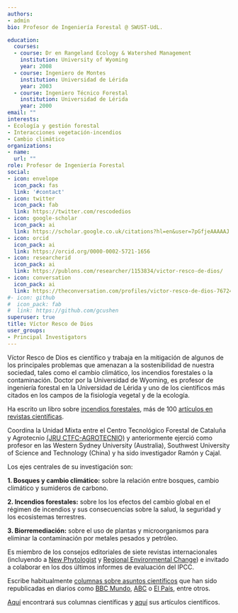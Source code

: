 ```yaml
---
authors:
- admin
bio: Profesor de Ingeniería Forestal @ SWUST-UdL. 

education:
  courses:
  - course: Dr en Rangeland Ecology & Watershed Management
    institution: University of Wyoming
    year: 2008
  - course: Ingeniero de Montes
    institution: Universidad de Lérida
    year: 2003
  - course: Ingeniero Técnico Forestal
    institution: Universidad de Lérida
    year: 2000
email: ""
interests:
- Ecología y gestión forestal
- Interacciones vegetación-incendios
- Cambio climático
organizations:
- name: 
  url: ""
role: Profesor de Ingeniería Forestal
social:
- icon: envelope
  icon_pack: fas
  link: '#contact'
- icon: twitter
  icon_pack: fab
  link: https://twitter.com/rescodedios
- icon: google-scholar
  icon_pack: ai
  link: https://scholar.google.co.uk/citations?hl=en&user=7pGfjeAAAAAJ
- icon: orcid
  icon_pack: ai
  link: https://orcid.org/0000-0002-5721-1656
- icon: researcherid
  icon_pack: ai
  link: https://publons.com/researcher/1153834/victor-resco-de-dios/
- icon: conversation
  icon_pack: ai
  link: https://theconversation.com/profiles/victor-resco-de-dios-767249/articles
#- icon: github
#  icon_pack: fab
#  link: https://github.com/gcushen
superuser: true
title: Víctor Resco de Dios
user_groups:
- Principal Investigators
---
```


Víctor Resco de Dios es científico y trabaja en la mitigación de algunos de los principales problemas que amenazan a la sostenibilidad de nuestra sociedad, tales como el cambio climático, los incendios forestales o la contaminación. 
Doctor por la Universidad de Wyoming, es profesor de ingeniería forestal en la Universidad de Lérida y uno de los científicos más citados en los campos de la fisiología vegetal y de la ecología.

Ha escrito un libro sobre [incendios forestales](https://link.springer.com/book/10.1007/978-3-030-41192-3), más de 100 [artículos en revistas científicas](https://www.rescodedios.com/es/publication/).

Coordina la Unidad Mixta entre el Centro Tecnológico Forestal de Cataluña y Agrotecnio [(JRU CTFC-AGROTECNIO)](https://jru.agrotecnio.ctfc.cat) y anteriormente ejerció como profesor en las Western Sydney University (Australia), Southwest University of Science and Technology (China) y ha sido investigador Ramón y Cajal. 

Los  ejes centrales de su investigación son:

**1.	Bosques y cambio climático:** sobre la relación entre bosques, cambio climático y sumideros de carbono.

**2.	Incendios forestales:** sobre los los efectos del cambio global en el régimen de incendios y sus consecuencias sobre la salud, la seguridad y los ecosistemas terrestres.

**3.  Biorremediación:** sobre el uso de plantas y microorganismos para eliminar la contaminación por metales pesados y petróleo.

Es miembro de los consejos editoriales de siete revistas internacionales (incluyendo a [New Phytologist](https://nph.onlinelibrary.wiley.com/journal/14698137)
y [Regional Environmental Change](https://www.springer.com/journal/10113)) 
e invitado a colaborar en los dos últimos informes de evaluación del IPCC.

Escribe habitualmente [columnas sobre asuntos científicos](https://www.rescodedios.com/es/prensa/) 
que han sido republicadas en diarios como [BBC Mundo](https://www.bbc.com/mundo/noticias-america-latina-54249424), 
[ABC](https://www.abc.es/ciencia/abci-pueden-arboles-transgenicos-parar-desierto-sahara-202106041022_noticia.html) o 
[El País](https://elpais.com/politica/2019/07/02/actualidad/1562064160_944305.html), entre otros. 

[Aquí](https://www.rescodedios.com/es/prensa/) encontrará sus columnas científicas y [aquí](https://www.rescodedios.com/es/publication/) sus artículos científicos.
